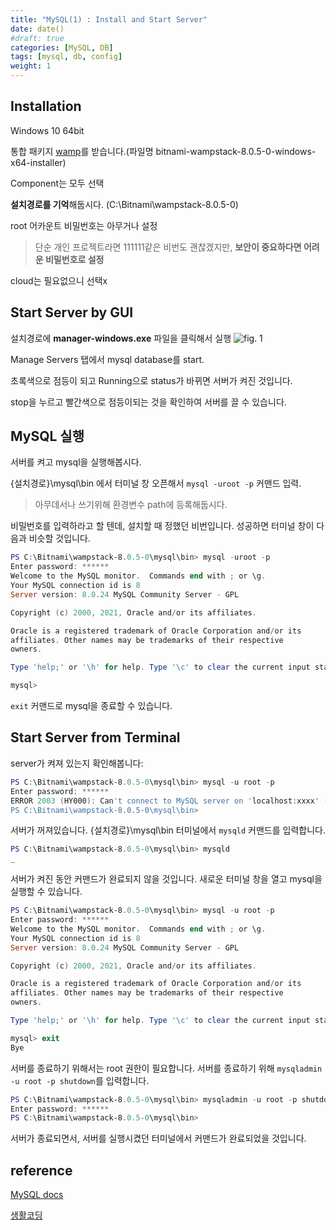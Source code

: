 ```yaml
---
title: "MySQL(1) : Install and Start Server"
date: date()
#draft: true
categories: [MySQL, DB]
tags: [mysql, db, config]
weight: 1
---
```


## Installation

Windows 10 64bit

통합 패키지 [wamp](https://bitnami.com/stack/wamp)를 받습니다.(파일명 bitnami-wampstack-8.0.5-0-windows-x64-installer)

Component는 모두 선택

**설치경로를 기억**해둡시다. (C:\Bitnami\wampstack-8.0.5-0)

root 어카운트 비밀번호는 아무거나 설정
>단순 개인 프로젝트라면 111111같은 비번도 괜찮겠지만, **보안이 중요하다면 어려운 비밀번호로 설정**

cloud는 필요없으니 선택x

## Start Server by GUI

설치경로에 **manager-windows.exe** 파일을 클릭해서 실행
![fig. 1](/images/mysql-1.png)

Manage Servers 탭에서 mysql database를 start.

초록색으로 점등이 되고 Running으로 status가 바뀌면 서버가 켜진 것입니다.

stop을 누르고 빨간색으로 점등이되는 것을 확인하여 서버를 끌 수 있습니다.

## MySQL 실행

서버를 켜고 mysql을 실행해봅시다.

 {설치경로}\mysql\bin 에서 터미널 창 오픈해서 `mysql -uroot -p` 커맨드 입력.
>아무데서나 쓰기위해 환경변수 path에 등록해둡시다.

비밀번호를 입력하라고 할 텐데, 설치할 때 정했던 비번입니다. 성공하면 터미널 창이 다음과 비슷할 것입니다.

```powershell
PS C:\Bitnami\wampstack-8.0.5-0\mysql\bin> mysql -uroot -p
Enter password: ******
Welcome to the MySQL monitor.  Commands end with ; or \g.
Your MySQL connection id is 8
Server version: 8.0.24 MySQL Community Server - GPL

Copyright (c) 2000, 2021, Oracle and/or its affiliates.

Oracle is a registered trademark of Oracle Corporation and/or its
affiliates. Other names may be trademarks of their respective
owners.

Type 'help;' or '\h' for help. Type '\c' to clear the current input statement.

mysql>
```

`exit` 커맨드로 mysql을 종료할 수 있습니다.

## Start Server from Terminal

server가 켜져 있는지 확인해봅니다:

```powershell
PS C:\Bitnami\wampstack-8.0.5-0\mysql\bin> mysql -u root -p
Enter password: ******
ERROR 2003 (HY000): Can't connect to MySQL server on 'localhost:xxxx' (10061)
PS C:\Bitnami\wampstack-8.0.5-0\mysql\bin>
```

서버가 꺼져있습니다. {설치경로}\mysql\bin 터미널에서 `mysqld` 커맨드를 입력합니다.

```powershell
PS C:\Bitnami\wampstack-8.0.5-0\mysql\bin> mysqld
_
```

서버가 켜진 동안 커맨드가 완료되지 않을 것입니다. 새로운 터미널 창을 열고 mysql을 실행할 수 있습니다.

```powershell
PS C:\Bitnami\wampstack-8.0.5-0\mysql\bin> mysql -u root -p
Enter password: ******
Welcome to the MySQL monitor.  Commands end with ; or \g.
Your MySQL connection id is 8
Server version: 8.0.24 MySQL Community Server - GPL

Copyright (c) 2000, 2021, Oracle and/or its affiliates.

Oracle is a registered trademark of Oracle Corporation and/or its
affiliates. Other names may be trademarks of their respective
owners.

Type 'help;' or '\h' for help. Type '\c' to clear the current input statement.

mysql> exit
Bye
```

서버를 종료하기 위해서는 root 권한이 필요합니다. 서버를 종료하기 위해 `mysqladmin -u root -p shutdown`를 입력합니다.

```powershell
PS C:\Bitnami\wampstack-8.0.5-0\mysql\bin> mysqladmin -u root -p shutdown
Enter password: ******
PS C:\Bitnami\wampstack-8.0.5-0\mysql\bin>
```

서버가 종료되면서, 서버를 실행시켰던 터미널에서 커맨드가 완료되었을 것입니다.

## reference

[MySQL docs](https://dev.mysql.com/doc/refman/8.0/en/windows-start-command-line.html)

[생활코딩](https://opentutorials.org/course/3161)
